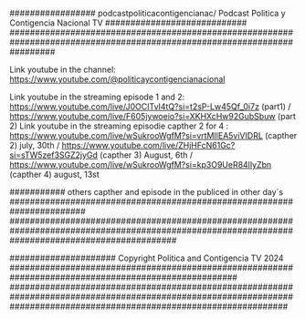 ################# podcastpoliticacontigencianac/ Podcast Politica y Contigencia Nacional TV ############################
#########################################################################################################################

Link youtube in the channel: https://www.youtube.com/@politicaycontigencianacional

Link youtube in the streaming episode 1 and 2: https://www.youtube.com/live/J0OCITvI4tQ?si=t2sP-Lw45Qf_0i7z (part1) /  https://www.youtube.com/live/F605jywoeio?si=XKHXcHw92GubSbuw (part 2)
Link youtube in the streaming episodie capther 2 for 4 : https://www.youtube.com/live/wSukrooWgfM?si=vrtMIlEA5viVIDRL (capther 2) july, 30th  / https://www.youtube.com/live/ZHjHFcN61Gc?si=sTW5zef3SGZ2jyGd (capther 3) August, 6th / https://www.youtube.com/live/wSukrooWgfM?si=kp3O9UeR84lIyZbn (capther 4) august, 13st

########### others capther and episode in the publiced in other day´s  #######################################################################
#################################################################################################################################################











##################### Copyright Politica and Contigencia TV 2024 #####################################################################################################
#######################################################################################################################################################################
